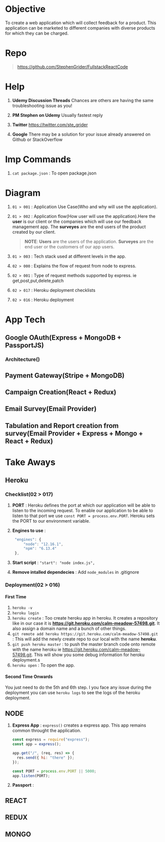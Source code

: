 # Objective

To create a web application which will collect feedback for a product. This application can be marketed to different companies with diverse products for which they can be charged.

# Repo

> https://github.com/StephenGrider/FullstackReactCode

# Help

1. **Udemy Discussion Threads**
   Chances are others are having the same troubleshooting issue as you!

2. **PM Stephen on Udemy**
   Usually fastest reply

3. **Twitter**
   https://twitter.com/ste_grider

4. **Google**
   There may be a solution for your issue already answered on Github or StackOverflow

# Imp Commands

1. `cat package.json` : To open package.json

# Diagram

1. `01 > 001` : Application Use Case(Who and why will use the application).
2. `01 > 002` : Application flow(How user will use the application).Here the **user** is our client or the companies which will use our feedback management app. The **surveyes** are the end users of the product created by our client.

   > **NOTE**: **Users** are the users of the application. **Surveyes** are the end user or the customers of our app users.

3. `01 > 003` : Tech stack used at different levels in the app.
4. `02 > 000` : Explains the flow of request from node to express.
5. `02 > 001` : Type of request methods supported by express. ie get,post,put,delete,patch
6. `02 > 017` : Heroku deployment checklists
7. `02 > 016` : Heroku deployment

# App Tech

## Google OAuth(Express + MongoDB + PassportJS)

### Architecture()

## Payment Gateway(Stripe + MongoDB)

## Campaign Creation(React + Redux)

## Email Survey(Email Provider)

## Tabulation and Report creation from survey(Email Provider + Express + Mongo + React + Redux)

# Take Aways

## Heroku

### Checklist(02 > 017)

1. **PORT** : Heroku defines the port at which our application will be able to listen to the incoming request. To enable our application to be able to listen to that port we use `const PORT = process.env.PORT`. Heroku sets the PORT to our environment variable.

2. **Engines to use** :

   ```javascript
    "engines": {
        "node": "12.16.1",
        "npm": "6.13.4"
    },
   ```

3. **Start script** : `"start": "node index.js",`

4. **Remove intalled dependecies** : Add `node_modules` in .gitignore

### Deployment(02 > 016)

#### First Time

1. `heroku -v`
2. `heroku login`
3. `heroku create` : Too create heroku app in heroku. It creates a repository like in our case it is **https://git.heroku.com/calm-meadow-57498.git**. It also assign a domain name and a bunch of other things.
4. `git remote add heroku https://git.heroku.com/calm-meadow-57498.git` : This will add the newly create repo to our local with the name **heroku**.
5. `git push heroku master` : to push the master branch code onto remote with the name heroku ie https://git.heroku.com/calm-meadow-57498.git. This will show you some debug information for heroku deployment.s
6. `heroku open` : To open the app.

#### Second Time Onwards

You just need to do the 5th and 6th step. I you face any issue during the deployment you can use `heroku logs` to see the logs of the heroku deployment.

## NODE

1. **Express App** : `express()` creates a express app. This app remains common throught the application.

   ```javascript
   const express = require("express");
   const app = express();

   app.get("/", (req, res) => {
     res.send({ hi: "there" });
   });

   const PORT = process.env.PORT || 5000;
   app.listen(PORT);
   ```

2. **Passport** :

## REACT

## REDUX

## MONGO

```

```
